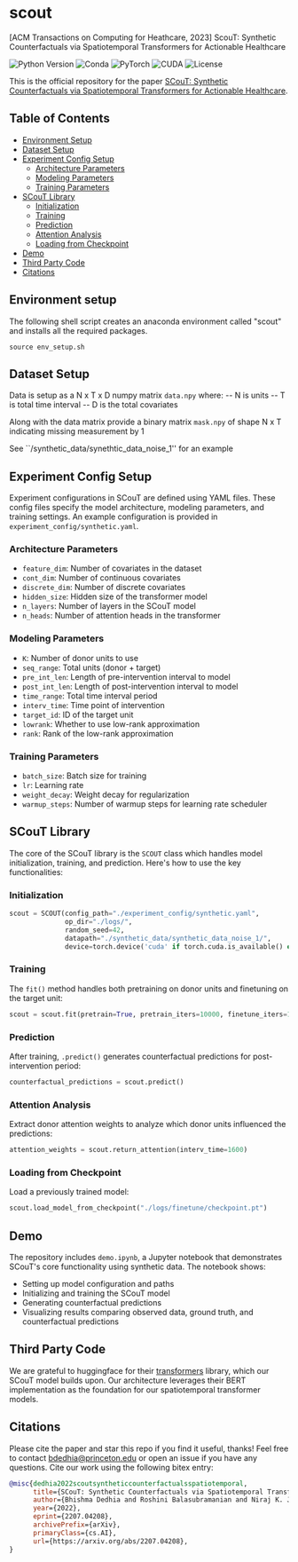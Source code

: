 # scout
[ACM Transactions on Computing for Heathcare, 2023] ScouT:  Synthetic Counterfactuals via Spatiotemporal Transformers for Actionable Healthcare


![Python Version](https://img.shields.io/badge/python-v3.6%20%7C%20v3.7%20%7C%20v3.8-blue)
![Conda](https://img.shields.io/badge/conda%7Cconda--forge-v4.8.3-blue)
![PyTorch](https://img.shields.io/badge/pytorch-v1.8.1-e74a2b)
![CUDA](https://img.shields.io/badge/cuda-v11.1.1-76b900)
![License](https://img.shields.io/badge/license-Clear%20BSD-green)

This is the official repository for the paper [SCouT: Synthetic Counterfactuals via Spatiotemporal Transformers for Actionable Healthcare](https://arxiv.org/abs/2207.04208).

## Table of Contents

- [Environment Setup](#environment-setup)
- [Dataset Setup](#dataset-setup)
- [Experiment Config Setup](#experiment-config-setup)
  - [Architecture Parameters](#architecture-parameters)
  - [Modeling Parameters](#modeling-parameters)
  - [Training Parameters](#training-parameters)
- [SCouT Library](#scout-library)
  - [Initialization](#initialization)
  - [Training](#training)
  - [Prediction](#prediction)
  - [Attention Analysis](#attention-analysis)
  - [Loading from Checkpoint](#loading-from-checkpoint)
- [Demo](#demo)
- [Third Party Code](#third-party-code)
- [Citations](#citations)

## Environment setup

The following shell script creates an anaconda environment called "scout" and installs all the required packages. 
```shell
source env_setup.sh
```

## Dataset Setup

Data is setup as a N x T x D numpy matrix `data.npy` where:
    -- N is units
    -- T is total time interval
    -- D is the total covariates

Along with the data matrix provide a binary matrix `mask.npy` of shape N x T indicating missing measurement by 1

See ``/synthetic_data/synethtic_data_noise_1'' for an example

## Experiment Config Setup

Experiment configurations in SCouT are defined using YAML files. These config files specify the model architecture, modeling parameters, and training settings. An example configuration is provided in `experiment_config/synthetic.yaml`.

### Architecture Parameters
- `feature_dim`: Number of covariates in the dataset
- `cont_dim`: Number of continuous covariates
- `discrete_dim`: Number of discrete covariates
- `hidden_size`: Hidden size of the transformer model
- `n_layers`: Number of layers in the SCouT model
- `n_heads`: Number of attention heads in the transformer

### Modeling Parameters
- `K`: Number of donor units to use
- `seq_range`: Total units (donor + target)
- `pre_int_len`: Length of pre-intervention interval to model
- `post_int_len`: Length of post-intervention interval to model
- `time_range`: Total time interval period
- `interv_time`: Time point of intervention
- `target_id`: ID of the target unit
- `lowrank`: Whether to use low-rank approximation
- `rank`: Rank of the low-rank approximation

### Training Parameters
- `batch_size`: Batch size for training
- `lr`: Learning rate
- `weight_decay`: Weight decay for regularization
- `warmup_steps`: Number of warmup steps for learning rate scheduler

## SCouT Library

The core of the SCouT library is the `SCOUT` class which handles model initialization, training, and prediction. Here's how to use the key functionalities:

### Initialization
```python
scout = SCOUT(config_path="./experiment_config/synthetic.yaml",
              op_dir="./logs/",
              random_seed=42,
              datapath="./synthetic_data/synthetic_data_noise_1/",
              device=torch.device('cuda' if torch.cuda.is_available() else 'cpu'))
```

### Training
The `fit()` method handles both pretraining on donor units and finetuning on the target unit:
```python
scout = scout.fit(pretrain=True, pretrain_iters=10000, finetune_iters=1000)
```

### Prediction
After training, `.predict()` generates counterfactual predictions for post-intervention period:
```python
counterfactual_predictions = scout.predict()
```

### Attention Analysis
Extract donor attention weights to analyze which donor units influenced the predictions:
```python
attention_weights = scout.return_attention(interv_time=1600)
```

### Loading from Checkpoint
Load a previously trained model:
```python
scout.load_model_from_checkpoint("./logs/finetune/checkpoint.pt")
```

## Demo

The repository includes `demo.ipynb`, a Jupyter notebook that demonstrates SCouT's core functionality using synthetic data. The notebook shows:

- Setting up model configuration and paths
- Initializing and training the SCouT model
- Generating counterfactual predictions
- Visualizing results comparing observed data, ground truth, and counterfactual predictions

## Third Party Code

We are grateful to huggingface for their [transformers](https://github.com/huggingface/transformers) library, which our SCouT model builds upon. Our architecture leverages their BERT implementation as the foundation for our spatiotemporal transformer models.

## Citations

Please cite the paper and star this repo if you find it useful, thanks! Feel free to contact bdedhia@princeton.edu or open an issue if you have any questions. 
Cite our work using the following bitex entry:
```bibtex
@misc{dedhia2022scoutsyntheticcounterfactualsspatiotemporal,
      title={SCouT: Synthetic Counterfactuals via Spatiotemporal Transformers for Actionable Healthcare}, 
      author={Bhishma Dedhia and Roshini Balasubramanian and Niraj K. Jha},
      year={2022},
      eprint={2207.04208},
      archivePrefix={arXiv},
      primaryClass={cs.AI},
      url={https://arxiv.org/abs/2207.04208}, 
}
```














